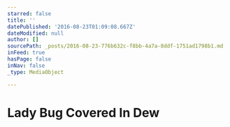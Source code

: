 ```yaml
---
starred: false
title: ''
datePublished: '2016-08-23T01:09:08.667Z'
dateModified: null
author: []
sourcePath: _posts/2016-08-23-776b632c-f8bb-4a7a-8ddf-1751ad1798b1.md
inFeed: true
hasPage: false
inNav: false
_type: MediaObject

---
```

# Lady Bug Covered In Dew